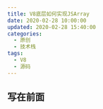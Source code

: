 ```yaml
---
title: V8底层如何实现JSArray
date: 2020-02-28 10:00:00
updated: 2020-02-28 15:40:00
categories:
  - 原创
  - 技术栈
tags:
  - V8
  - 源码
---
```


## 写在前面

